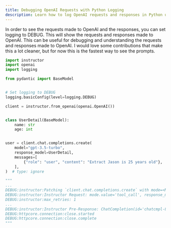 ```yaml
---
title: Debugging OpenAI Requests with Python Logging
description: Learn how to log OpenAI requests and responses in Python using DEBUG level logging for efficient debugging.
---
```


In order to see the requests made to OpenAI and the responses, you can set logging to DEBUG. This will show the requests and responses made to OpenAI. This can be useful for debugging and understanding the requests and responses made to OpenAI. I would love some contributions that make this a lot cleaner, but for now this is the fastest way to see the prompts.

```python
import instructor
import openai
import logging

from pydantic import BaseModel


# Set logging to DEBUG
logging.basicConfig(level=logging.DEBUG)

client = instructor.from_openai(openai.OpenAI())


class UserDetail(BaseModel):
    name: str
    age: int


user = client.chat.completions.create(
    model="gpt-3.5-turbo",
    response_model=UserDetail,
    messages=[
        {"role": "user", "content": "Extract Jason is 25 years old"},
    ],
)  # type: ignore

"""
...
DEBUG:instructor:Patching `client.chat.completions.create` with mode=<Mode.TOOLS: 'tool_call'>
DEBUG:instructor:Instructor Request: mode.value='tool_call', response_model=<class '__main__.UserDetail'>, new_kwargs={'model': 'gpt-3.5-turbo', 'messages': [{'role': 'user', 'content': 'Extract Jason is 25 years old'}], 'tools': [{'type': 'function', 'function': {'name': 'UserDetail', 'description': 'Correctly extracted `UserDetail` with all the required parameters with correct types', 'parameters': {'properties': {'name': {'title': 'Name', 'type': 'string'}, 'age': {'title': 'Age', 'type': 'integer'}}, 'required': ['age', 'name'], 'type': 'object'}}}], 'tool_choice': {'type': 'function', 'function': {'name': 'UserDetail'}}}
DEBUG:instructor:max_retries: 1
...
DEBUG:instructor:Instructor Pre-Response: ChatCompletion(id='chatcmpl-8zBxMxsOqm5Sj6yeEI38PnU2r6ncC', choices=[Choice(finish_reason='stop', index=0, logprobs=None, message=ChatCompletionMessage(content=None, role='assistant', function_call=None, tool_calls=[ChatCompletionMessageToolCall(id='call_E1cftF5U0zEjzIbWt3q0ZLbN', function=Function(arguments='{"name":"Jason","age":25}', name='UserDetail'), type='function')]))], created=1709594660, model='gpt-3.5-turbo-0125', object='chat.completion', system_fingerprint='fp_2b778c6b35', usage=CompletionUsage(completion_tokens=9, prompt_tokens=81, total_tokens=90))
DEBUG:httpcore.connection:close.started
DEBUG:httpcore.connection:close.complete
"""
```